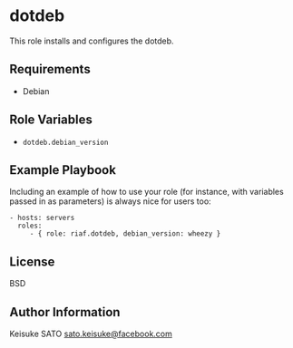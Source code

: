 dotdeb
======

This role installs and configures the dotdeb.

Requirements
------------

* Debian

Role Variables
--------------

* `dotdeb.debian_version`

Example Playbook
----------------

Including an example of how to use your role (for instance, with variables passed in as parameters) is always nice for users too:

```
- hosts: servers
  roles:
     - { role: riaf.dotdeb, debian_version: wheezy }
```

License
-------

BSD

Author Information
------------------

Keisuke SATO <sato.keisuke@facebook.com>

